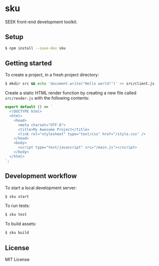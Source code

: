 # sku

SEEK front-end development toolkit.

## Setup

```bash
$ npm install --save-dev sku
```

## Getting started

To create a project, in a fresh project directory:

```bash
$ mkdir src && echo 'document.write("Hello world!")' >> src/client.js
```

Create a static HTML render function by creating a new file called `src/render.js` with the following contents:

```js
export default () => `
  <!DOCTYPE html>
  <html>
    <head>
      <meta charset="UTF-8">
      <title>My Awesome Project</title>
      <link rel="stylesheet" type="text/css" href="/style.css" />
    </head>
    <body>
      <script type="text/javascript" src="/main.js"></script>
    </body>
  </html>
`;
```

## Development workflow

To start a local development server:

```bash
$ sku start
```

To run tests:

```bash
$ sku test
```

To build assets:

```bash
$ sku build
```

## License

MIT License
